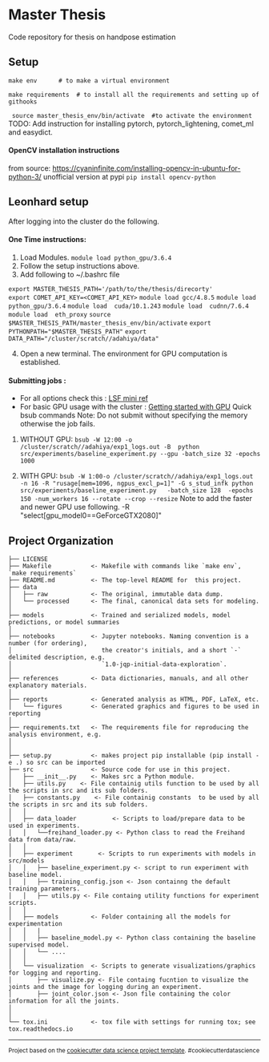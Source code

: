 Master Thesis
==============================

Code repository for thesis on handpose estimation

Setup
------------
```make env      # to make a virtual environment ```

```make requirements  # to install all the requirements and setting up of githooks```

``` source master_thesis_env/bin/activate  #to activate the environment```
TODO: Add instruction for installing pytorch, pytorch_lightening, comet_ml and easydict.

#### OpenCV installation instructions
 from source:
https://cyaninfinite.com/installing-opencv-in-ubuntu-for-python-3/
unofficial version at pypi
```pip install opencv-python```

Leonhard setup
------------
After logging into the cluster do the following.
#### One Time instructions:

1. Load Modules.
 ```module load python_gpu/3.6.4```
 2.  Follow the setup instructions above.
 3. Add following to ~/.bashrc  file

```export MASTER_THESIS_PATH='/path/to/the/thesis/direcorty'```  
```export COMET_API_KEY=<COMET_API_KEY>``` 
```module load gcc/4.8.5``` 
```module load python_gpu/3.6.4``` 
```module load  cuda/10.1.243``` 
```module load  cudnn/7.6.4``` 
```module load  eth_proxy``` 
```source $MASTER_THESIS_PATH/master_thesis_env/bin/activate``` 
```export PYTHONPATH="$MASTER_THESIS_PATH"``` 
```export DATA_PATH="/cluster/scratch//adahiya/data"``` 

4. Open a new terminal. The environment for GPU computation is established.

#### Submitting jobs :
- For all options check this : [LSF mini ref](https://scicomp.ethz.ch/wiki/LSF_mini_reference)
- For basic GPU usage with the cluster : [Getting started with GPU](https://scicomp.ethz.ch/wiki/Getting_started_with_GPUs)
Quick bsub commands 
Note: Do not submit without specifying the memory otherwise the job fails.
1. WITHOUT  GPU:
```bsub -W 12:00 -o /cluster/scratch//adahiya/exp1_logs.out -B  python src/experiments/baseline_experiment.py --gpu -batch_size 32 -epochs 1000```

2. WITH GPU:
```bsub -W 1:00-o /cluster/scratch//adahiya/exp1_logs.out  -n 16 -R "rusage[mem=1096, ngpus_excl_p=1]" -G s_stud_infk python src/experiments/baseline_experiment.py   -batch_size 128  -epochs 150 -num_workers 16 --rotate --crop --resize```
Note to add the faster and newer GPU use following.
-R "select[gpu_model0==GeForceGTX2080]"

Project Organization
------------

    ├── LICENSE
    ├── Makefile           <- Makefile with commands like `make env`,  `make requirements`
    ├── README.md          <- The top-level README for  this project.
    ├── data
    │   ├── raw            <- The original, immutable data dump.
    │   └── processed      <- The final, canonical data sets for modeling.
    │  
    ├── models             <- Trained and serialized models, model predictions, or model summaries
    │
    ├── notebooks          <- Jupyter notebooks. Naming convention is a number (for ordering),
    │                         the creator's initials, and a short `-` delimited description, e.g.
    │                         `1.0-jqp-initial-data-exploration`.
    │
    ├── references         <- Data dictionaries, manuals, and all other explanatory materials.
    │
    ├── reports            <- Generated analysis as HTML, PDF, LaTeX, etc.
    │   └── figures        <- Generated graphics and figures to be used in reporting
    │
    ├── requirements.txt   <- The requirements file for reproducing the analysis environment, e.g.
    │
    │
    ├── setup.py           <- makes project pip installable (pip install -e .) so src can be imported
    ├── src                <- Source code for use in this project.
    │   ├── __init__.py    <- Makes src a Python module.
    │   ├── utils.py    <- File containig utils function to be used by all the scripts in src and its sub folders.
    │   ├── constants.py    <- File containig constants  to be used by all the scripts in src and its sub folders.
    │   │
    │   ├── data_loader          <- Scripts to load/prepare data to be used in experiments.
    │   │   └──freihand_loader.py <- Python class to read the Freihand data from data/raw.
    │   │
    │   ├── experiment       <- Scripts to run experiments with models in src/models
    │   │   ├── baseline_experiment.py <- script to run experiment with baseline model.
    │   │   ├── training_config.json <- Json containng the default training parameters.
    │   │   ├── utils.py <- File containg utility functions for experiment scripts.
    │   │
    │   ├── models         <- Folder containing all the models for experimentation
    │   │   |
    │   │   ├── baseline_model.py <- Python class containing the baseline supervised model.
    │   │   └── ....
    │   │
    │   └── visualization  <- Scripts to generate visualizations/graphics for logging and reporting.
    │       ├── visualize.py <- File containg fucntion to visualize the joints and the image for logging during an experiment.
    │       ├── joint_color.json <- Json file containing the color information for all the joints.
    │   
    │
    └── tox.ini            <- tox file with settings for running tox; see tox.readthedocs.io


--------

<p><small>Project based on the <a target="_blank" href="https://drivendata.github.io/cookiecutter-data-science/">cookiecutter data science project template</a>. #cookiecutterdatascience</small></p>
